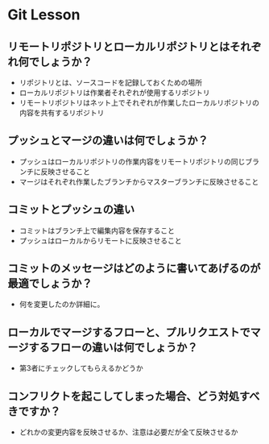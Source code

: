 # Git Lesson

## リモートリポジトリとローカルリポジトリとはそれぞれ何でしょうか？

- リポジトリとは、ソースコードを記録しておくための場所
- ローカルリポジトリは作業者それぞれが使用するリポジトリ
- リモートリポジトリはネット上でそれぞれが作業したローカルリポジトリの内容を共有するリポジトリ

## プッシュとマージの違いは何でしょうか？

- プッシュはローカルリポジトリの作業内容をリモートリポジトリの同じブランチに反映させること
- マージはそれぞれ作業したブランチからマスターブランチに反映させること

## コミットとプッシュの違い

- コミットはブランチ上で編集内容を保存すること
- プッシュはローカルからリモートに反映させること

## コミットのメッセージはどのように書いてあげるのが最適でしょうか？

- 何を変更したのか詳細に。

## ローカルでマージするフローと、プルリクエストでマージするフローの違いは何でしょうか？

- 第3者にチェックしてもらえるかどうか

## コンフリクトを起こしてしまった場合、どう対処すべきですか？

- どれかの変更内容を反映させるか、注意は必要だが全て反映させるか